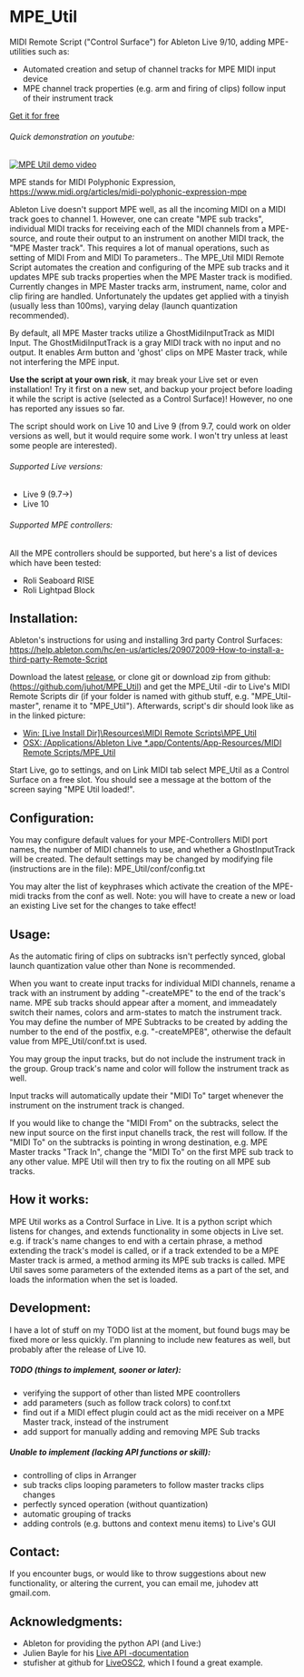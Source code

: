 # MPE_Util
MIDI Remote Script ("Control Surface") for Ableton Live 9/10, adding MPE-utilities such as:
* Automated creation and setup of channel tracks for MPE MIDI input device
* MPE channel track properties (e.g. arm and firing of clips) follow input of their instrument track

[Get it for free](https://github.com/juhot/MPE_Util/releases/latest)



###### Quick demonstration on youtube:
[![MPE Util demo video](https://img.youtube.com/vi/Hg0kUVCfxo0/0.jpg)](https://youtu.be/Hg0kUVCfxo0)

MPE stands for MIDI Polyphonic Expression, https://www.midi.org/articles/midi-polyphonic-expression-mpe

Ableton Live doesn't support MPE well, as all the incoming MIDI on a MIDI track goes to channel 1. However, one can
create "MPE sub tracks", individual MIDI tracks for receiving each of the MIDI channels from a MPE-source, and route
their output to an instrument on another MIDI track, the "MPE Master track". This requires a lot of manual
operations, such as setting of MIDI From and MIDI To parameters.. The MPE_Util MIDI Remote Script automates the
creation and configuring of the MPE sub tracks and it updates MPE sub tracks properties when the MPE Master track is
modified. Currently changes in MPE Master tracks arm, instrument, name, color and clip firing are handled.
Unfortunately the updates get applied with a tinyish (usually less than 100ms), varying delay (launch quantization
recommended).

By default, all MPE Master tracks utilize a GhostMidiInputTrack as MIDI Input. The GhostMidiInputTrack is a gray
MIDI track with no input and no output. It enables Arm button and 'ghost' clips on MPE Master track, while not
interfering the MPE input.

__Use the script at your own risk__, it may break your Live set or even installation! Try it first on a new set,
and backup your project before loading it while the script is active (selected as a Control Surface)! However, no
one has reported any issues so far.

The script should work on Live 10 and Live 9 (from 9.7, could work on older versions as well, but it
would require some work. I won't try unless at least some people are interested).

###### Supported Live versions:
* Live 9 (9.7->)
* Live 10

###### Supported MPE controllers:
All the MPE controllers should be supported, but here's a list of devices which have been tested:
* Roli Seaboard RISE
* Roli Lightpad Block

## Installation:
Ableton's instructions for using and installing 3rd party Control Surfaces:
https://help.ableton.com/hc/en-us/articles/209072009-How-to-install-a-third-party-Remote-Script

Download the latest [release](https://github.com/juhot/MPE_Util/releases/latest), or clone git or download zip from
github: (https://github.com/juhot/MPE_Util) and get the MPE_Util -dir to Live's MIDI Remote Scripts dir (if your folder
is named with github stuff, e.g. "MPE_Util-master", rename it to "MPE_Util"). Afterwards, script's dir should
look like as in the linked picture:
* [Win: [Live Install Dir]\Resources\MIDI Remote Scripts\MPE_Util](/img/win_dir.png)
* [OSX: /Applications/Ableton Live *.app/Contents/App-Resources/MIDI Remote Scripts/MPE_Util](/img/osx_dir.png)


Start Live, go to settings, and on Link MIDI tab select MPE_Util as a Control Surface on a free slot. You should see a
message at the bottom of the screen saying "MPE Util loaded!".

## Configuration:
You may configure default values for your MPE-Controllers MIDI port names, the number of MIDI channels to use, and
whether a GhostInputTrack will be created. The default settings may be changed by modifying file (instructions are in
the file):
MPE_Util/conf/config.txt

You may alter the list of keyphrases which activate the creation of the MPE-midi tracks from the conf as well.
Note: you will have to create a new or load an existing Live set for the changes to take effect!


## Usage:
As the automatic firing of clips on subtracks isn't perfectly synced, global launch quantization value other than None
is recommended.

When you want to create input tracks for individual MIDI channels, rename a track with an instrument by adding
"-createMPE" to the end of the track's name. MPE sub tracks should appear after a moment, and immeadately switch their
names, colors and arm-states to match the instrument track. You may define the number of MPE Subtracks to be created by
adding the number to the end of the postfix, e.g. "-createMPE8", otherwise the default value from MPE_Util/conf.txt is
used.

You may group the input tracks, but do not include the instrument track in the group. Group track's name and color
will follow the instrument track as well.

Input tracks will automatically update their "MIDI To" target whenever the instrument on the instrument track is
changed.

If you would like to change the "MIDI From" on the subtracks, select the new input source on the first input chanells
track, the rest will follow. If the "MIDI To" on the subtracks is pointing in wrong destination, e.g. MPE Master tracks
"Track In", change the "MIDI To" on the first MPE sub track to any other value. MPE Util will then try to fix the
routing on all MPE sub tracks.

## How it works:
MPE Util works as a Control Surface in Live. It is a python script which listens for changes, and extends functionality
in some objects in Live set. e.g. if track's name changes to end with a certain phrase, a method extending the track's
model is called, or if a track extended to be a MPE Master track is armed, a method arming its MPE sub tracks is called.
MPE Util saves some parameters of the extended items as a part of the set, and loads the information when the set is
loaded.


## Development:
I have a lot of stuff on my TODO list at the moment, but found bugs may be fixed more or less quickly. I'm planning to
include new features as well, but probably after the release of Live 10.


##### TODO (things to implement, sooner or later):
* verifying the support of other than listed MPE coontrollers
* add parameters (such as follow track colors) to conf.txt
* find out if a MIDI effect plugin could act as the midi receiver on a MPE Master track, instead of the instrument
* add support for manually adding and removing MPE Sub tracks

##### Unable to implement (lacking API functions or skill):
* controlling of clips in Arranger
* sub tracks clips looping parameters to follow master tracks clips changes
* perfectly synced operation (without quantization)
* automatic grouping of tracks
* adding controls (e.g. buttons and context menu items) to Live's GUI

## Contact:
If you encounter bugs, or would like to throw suggestions about new functionality, or altering the current, you can
email me, juhodev att gmail.com.

## Acknowledgments:
* Ableton for providing the python API (and Live:)
* Julien Bayle for his [Live API -documentation](https://julienbayle.studio/PythonLiveAPI_documentation/Live9.6.xml)
* stufisher at github for [LiveOSC2](https://github.com/stufisher/LiveOSC2), which I found a great example.
